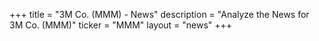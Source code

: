 +++
title = "3M Co. (MMM) - News"
description = "Analyze the News for 3M Co. (MMM)"
ticker = "MMM"
layout = "news"
+++

